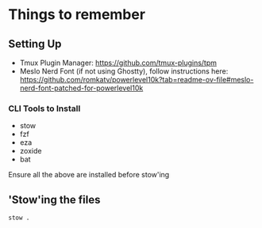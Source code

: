 # Things to remember

## Setting Up

- Tmux Plugin Manager: https://github.com/tmux-plugins/tpm
- Meslo Nerd Font (if not using Ghostty), follow instructions here: https://github.com/romkatv/powerlevel10k?tab=readme-ov-file#meslo-nerd-font-patched-for-powerlevel10k

### CLI Tools to Install

- stow
- fzf
- eza
- zoxide
- bat

Ensure all the above are installed before stow'ing

## 'Stow'ing the files

```sh
stow .
```
